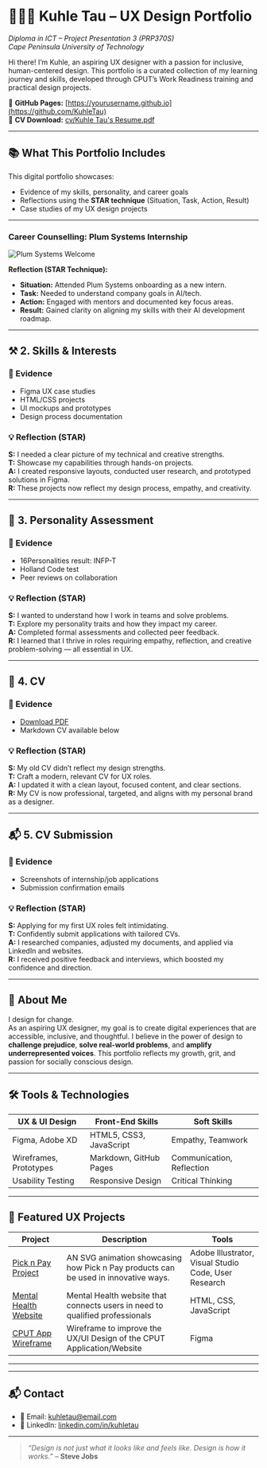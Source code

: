 # 👩🏾‍💻 Kuhle Tau – UX Design Portfolio  
*Diploma in ICT – Project Presentation 3 (PRP370S)*  
*Cape Peninsula University of Technology*

Hi there! I’m Kuhle, an aspiring UX designer with a passion for inclusive, human-centered design. This portfolio is a curated collection of my learning journey and skills, developed through CPUT’s Work Readiness training and practical design projects.

🔗 **GitHub Pages:** [https://yourusername.github.io](https://github.com/KuhleTau)  
📄 **CV Download:** [cv/Kuhle Tau's Resume.pdf](https://github.com/KuhleTau/KuhleTau/blob/7679ba0b84fa65f7cbc4958a91880909fb7d4ef0/cv/Kuhle%20Tau's%20Resume.pdf)

---

## 📚 What This Portfolio Includes

This digital portfolio showcases:
- Evidence of my skills, personality, and career goals
- Reflections using the **STAR technique** (Situation, Task, Action, Result)
- Case studies of my UX design projects

---

### Career Counselling: Plum Systems Internship  
![Plum Systems Welcome](Screenshot%202025-05-23%20223728.png)  

**Reflection (STAR Technique):**  
- **Situation:** Attended Plum Systems onboarding as a new intern.  
- **Task:** Needed to understand company goals in AI/tech.  
- **Action:** Engaged with mentors and documented key focus areas.  
- **Result:** Gained clarity on aligning my skills with their AI development roadmap.  

---

## ⚒️ 2. Skills & Interests

### 📌 Evidence
- Figma UX case studies  
- HTML/CSS projects  
- UI mockups and prototypes  
- Design process documentation

### 💡 Reflection (STAR)
**S:** I needed a clear picture of my technical and creative strengths.  
**T:** Showcase my capabilities through hands-on projects.  
**A:** I created responsive layouts, conducted user research, and prototyped solutions in Figma.  
**R:** These projects now reflect my design process, empathy, and creativity.

---

## 🧠 3. Personality Assessment

### 📌 Evidence
- 16Personalities result: INFP-T  
- Holland Code test  
- Peer reviews on collaboration

### 💡 Reflection (STAR)
**S:** I wanted to understand how I work in teams and solve problems.  
**T:** Explore my personality traits and how they impact my career.  
**A:** Completed formal assessments and collected peer feedback.  
**R:** I learned that I thrive in roles requiring empathy, reflection, and creative problem-solving — all essential in UX.

---

## 📄 4. CV

### 📌 Evidence
- [Download PDF](https://github.com/KuhleTau/KuhleTau/blob/7679ba0b84fa65f7cbc4958a91880909fb7d4ef0/cv/Kuhle%20Tau's%20Resume.pdf)  
- Markdown CV available below

### 💡 Reflection (STAR)
**S:** My old CV didn’t reflect my design strengths.  
**T:** Craft a modern, relevant CV for UX roles.  
**A:** I updated it with a clean layout, focused content, and clear sections.  
**R:** My CV is now professional, targeted, and aligns with my personal brand as a designer.

---

## 📬 5. CV Submission

### 📌 Evidence
- Screenshots of internship/job applications  
- Submission confirmation emails

### 💡 Reflection (STAR)
**S:** Applying for my first UX roles felt intimidating.  
**T:** Confidently submit applications with tailored CVs.  
**A:** I researched companies, adjusted my documents, and applied via LinkedIn and websites.  
**R:** I received positive feedback and interviews, which boosted my confidence and direction.

---

## 🧩 About Me

I design for change.  
As an aspiring UX designer, my goal is to create digital experiences that are accessible, inclusive, and thoughtful. I believe in the power of design to **challenge prejudice**, **solve real-world problems**, and **amplify underrepresented voices**. This portfolio reflects my growth, grit, and passion for socially conscious design.

---

## 🛠️ Tools & Technologies

| UX & UI Design         | Front-End Skills        | Soft Skills               |
|------------------------|-------------------------|----------------------------|
| Figma, Adobe XD        | HTML5, CSS3, JavaScript     | Empathy, Teamwork         |
| Wireframes, Prototypes | Markdown, GitHub Pages  | Communication, Reflection |
| Usability Testing      | Responsive Design       | Critical Thinking         |

---

## 🎨 Featured UX Projects

| Project | Description | Tools |
|--------|-------------|-------|
| [Pick n Pay Project](https://github.com/KuhleTau/KuhleTau/blob/d0c9bf397ae2ffca276486d4f2e6cb6879128103/Projects/Pick%20n%20Pay%20-%20Face.mp4) | AN SVG animation showcasing how Pick n Pay products can be used in innovative ways. | Adobe Illustrator, Visual Studio Code, User Research |
| [Mental Health Website](https://github.com/KuhleTau/KuhleTau/blob/09401446e67de46d73e7478c5ef4e67c1f21f205/Projects/Mental%20Health%20Website.png) | Mental Health website that connects users in need to qualified professionals | HTML, CSS, JavaScript |
| [CPUT App Wireframe](https://github.com/KuhleTau/KuhleTau/blob/58cea93286857d6c1089b18be82c88d9acb4d001/Projects/CPUT%20App%20Wireframe.png) |Wireframe to improve the UX/UI Design of the CPUT Application/Website | Figma | Wireframe

---


---

## 📬 Contact

- 📧 Email: kuhletau@email.com  
- 💼 LinkedIn: [linkedin.com/in/kuhletau](https://linkedin.com/in/kuhletau)  

---

> _“Design is not just what it looks like and feels like. Design is how it works.”_ – **Steve Jobs**


